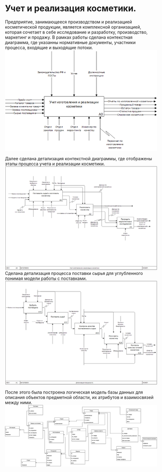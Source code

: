 # Учет и реализация косметики.
Предприятие, занимающееся производством и реализацией косметической продукции, является комплексной организацией, которая сочетает в себе исследование и разработку, производство, маркетинг и продажу. 
В рамках работы сделана контекстная диаграмма, где указанны нормативные документы, участники процесса, входящие и выходящие потоки.
![](IDEF0A0.png)

Далее сделана детализация контекстной диаграммы, где отображены этапы процесса учета и реализации косметики.
![](детализация1.png)
Сделана детализация процесса поставки сырья для углубленного понимая модели работы с поставками.
![](детализация2.png)

После этого была построена логическая модель базы данных для описания объектов предметной области, их атрибутов и взаимосвязей между ними.
![](idef1x.jpg)

